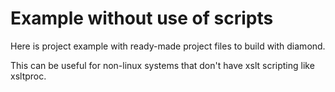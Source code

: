 # Example without use of scripts

Here is project example with ready-made
project files to build with diamond.

This can be useful for non-linux systems
that don't have xslt scripting like xsltproc.
